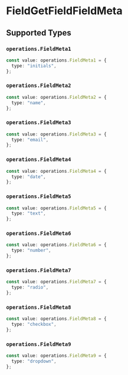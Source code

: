 # FieldGetFieldFieldMeta


## Supported Types

### `operations.FieldMeta1`

```typescript
const value: operations.FieldMeta1 = {
  type: "initials",
};
```

### `operations.FieldMeta2`

```typescript
const value: operations.FieldMeta2 = {
  type: "name",
};
```

### `operations.FieldMeta3`

```typescript
const value: operations.FieldMeta3 = {
  type: "email",
};
```

### `operations.FieldMeta4`

```typescript
const value: operations.FieldMeta4 = {
  type: "date",
};
```

### `operations.FieldMeta5`

```typescript
const value: operations.FieldMeta5 = {
  type: "text",
};
```

### `operations.FieldMeta6`

```typescript
const value: operations.FieldMeta6 = {
  type: "number",
};
```

### `operations.FieldMeta7`

```typescript
const value: operations.FieldMeta7 = {
  type: "radio",
};
```

### `operations.FieldMeta8`

```typescript
const value: operations.FieldMeta8 = {
  type: "checkbox",
};
```

### `operations.FieldMeta9`

```typescript
const value: operations.FieldMeta9 = {
  type: "dropdown",
};
```

